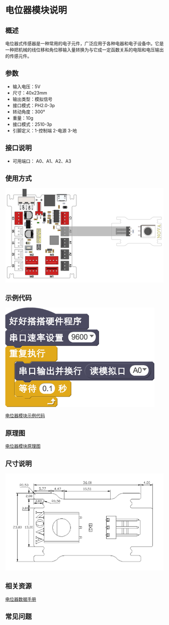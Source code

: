 # 电位器模块说明

## 概述
电位器式传感器是一种常用的电子元件，广泛应用于各种电器和电子设备中。它是一种把机械的线位移和角位移输入量转换为与它成一定函数关系的电阻和电压输出的传感元件。

## 参数
- 输入电压：5V
- 尺寸：40x23mm
- 输出类型：模拟信号
- 接口模式：PH2.0-3p
- 转动角度：300°
- 重量：10g
- 接口模式：2510-3p
- 引脚定义：1-控制端 2-电源 3-地

## 接口说明
- 可用端口： A0、A1、A2、A3

## 使用方式
![](./images/29.png)

## 示例代码
![](./images/30.png)

[电位器模块示例代码](http://www.haohaodada.com/show.php?id=947651)

## 原理图
[电位器模块原理图](https://github.com/Haohaodada-official/haohaodada-docs/blob/master/%E5%8E%9F%E7%90%86%E5%9B%BE/%E7%94%B5%E4%BD%8D%E5%99%A8%E6%A8%A1%E5%9D%97.pdf)

## 尺寸说明
![](./images/99.png)

## 相关资源

[电位器数据手册](https://github.com/Haohaodada-official/haohaodada-docs/blob/master/%E4%B8%BB%E8%A6%81%E8%8A%AF%E7%89%87%E8%AF%B4%E6%98%8E%E4%B9%A6/%E7%94%B5%E4%BD%8D%E5%99%A8-%E7%94%B5%E4%BD%8D%E5%99%A8.PDF)

## 常见问题
